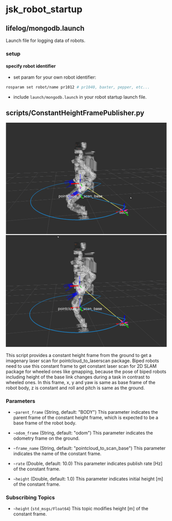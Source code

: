 jsk_robot_startup
===

## lifelog/mongodb.launch

Launch file for logging data of robots.

### setup

#### specify robot identifier

- set param for your own robot identifier:

```bash
rosparam set robot/name pr1012 # pr1040, baxter, pepper, etc...
```

- include `launch/mongodb.launch` in your robot startup launch file.

## scripts/ConstantHeightFramePublisher.py
![pointcloud_to_scan_base_tf_squat.png](images/pointcloud_to_scan_base_tf_squat.png)
![pointcloud_to_scan_base_tf_stand.png](images/pointcloud_to_scan_base_tf_stand.png)

This script provides a constant height frame from the ground to get a imagenary laser scan for pointcloud_to_laserscan package.
Biped robots need to use this constant frame to get constant laser scan for 2D SLAM package for wheeled ones like gmapping,
because the pose of biped robots including height of the base link changes during a task in contrast to wheeled ones.
In this frame, x, y and yaw is same as base frame of the robot body, z is constant and roll and pitch is same as the ground.

### Parameters
* `~parent_frame` (String, default: "BODY")
This parameter indicates the parent frame of the constant height frame, which is expected to be a base frame of the robot body.

* `~odom_frame` (String, default: "odom")
This parameter indicates the odometry frame on the ground.

* `~frame_name` (String, default: "pointcloud_to_scan_base")
This parameter indicates the name of the constant frame.

* `~rate` (Double, default: 10.0)
This parameter indicates publish rate [Hz] of the constant frame.

* `~height` (Double, default: 1.0)
This parameter indicates initial height [m] of the constant frame.

### Subscribing Topics
* `~height` (`std_msgs/Float64`)
This topic modifies height [m] of the constant frame.
